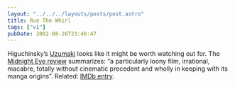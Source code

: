 ```yaml
---
layout: "../../../layouts/posts/post.astro"
title: Rue The Whirl
tags: ["v1"]
pubDate: 2002-08-26T23:46:47
---
```


Higuchinsky&#8217;s [Uzumaki][1] looks like it might be worth watching out for. The [Midnight Eye review][2] summarizes: &#8220;a particularly loony film, irrational, macabre, totally without cinematic precedent and wholly in keeping with its manga origins&#8221;. Related: [IMDb entry][3].

[1]: http://www.jpopcinema.com/uzumaki/ "JpopCinema: Uzumaki"
[2]: http://www.midnighteye.com/reviews/uzumaki.shtml "Midnight Eye: Uzmaki Review"
[3]: http://uk.imdb.com/Title?0244870 "IMDb UK: Uzmaki"
